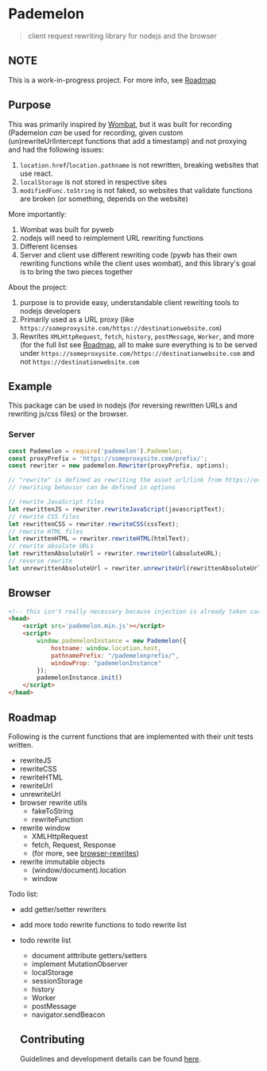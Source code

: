 # Pademelon

> client request rewriting library for nodejs and the browser

## NOTE

This is a work-in-progress project. For more info, see [Roadmap](#roadmap)

## Purpose

This was primarily inspired by [Wombat](https://github.com/webrecorder/wombat), but it was built for recording (Pademelon *can* be used for recording, given custom (un)rewriteUrlIntercept functions that add a timestamp) and not proxying and had the following issues:
1. `location.href`/`location.pathname` is not rewritten, breaking websites that use react.
2. `localStorage` is not stored in respective sites
3. `modifiedFunc.toString` is not faked, so websites that validate functions are broken (or something, depends on the website)

More importantly:
1. Wombat was built for pyweb
2. nodejs will need to reimplement URL rewriting functions
3. Different licenses
4. Server and client use different rewriting code (pywb has their own rewriting functions while the client uses wombat), and this library's goal is to bring the two pieces together

About the project:
1. purpose is to provide easy, understandable client rewriting tools to nodejs developers
2. Primarily used as a URL proxy (like `https://someproxysite.com/https://destinationwebsite.com`)
3. Rewrites `XMLHttpRequest`, `fetch`, `history`, `postMessage`, `Worker`, and more (for the full list see [Roadmap](#roadmap), all to make sure everything is to be served under `https://someproxysite.com/https://destinationwebsite.com` and not `https://destinationwebsite.com`

## Example

This package can be used in nodejs (for reversing rewritten URLs and rewriting js/css files) or the browser.

### Server

```js
const Pademelon = require('pademelon').Pademelon;
const proxyPrefix = 'https://someproxysite.com/prefix/';
const rewriter = new pademelon.Rewriter(proxyPrefix, options);

// "rewrite" is defined as rewriting the asset url/link from https://originalurl.com to https://someproxysite.com/https://originalurl.com
// rewriting behavior can be defined in options

// rewrite JavaScript files
let rewrittenJS = rewriter.rewriteJavaScript(javascriptText);
// rewrite CSS files
let rewrittenCSS = rewriter.rewriteCSS(cssText);
// rewrite HTML files
let rewrittenHTML = rewriter.rewriteHTML(htmlText);
// rewrite absolute URLs
let rewrittenAbsoluteUrl = rewriter.rewriteUrl(absoluteURL);
// reverse rewrite
let unrewrittenAbsoluteUrl = rewriter.unrewriteUrl(rewrittenAbsoluteUrl);
```

## Browser

```html
<!-- this isn't really necessary because injection is already taken care of by nodejs's rewriteHTML -->
<head>
    <script src='pademelon.min.js'></script>
    <script>
        window.pademelonInstance = new Pademelon({
            hostname: window.location.host,
            pathnamePrefix: "/pademelonprefix/",
            windowProp: "pademelonInstance"
        });
        pademelonInstance.init()
    </script>
</head>
```

## Roadmap

Following is the current functions that are implemented with their unit tests written.

- rewriteJS
- rewriteCSS
- rewriteHTML
- rewriteUrl
- unrewriteUrl
- browser rewrite utils
  - fakeToString
  - rewriteFunction
- rewrite window
  - XMLHttpRequest
  - fetch, Request, Response
  - (for more, see [browser-rewrites](src/browser-rewrites/))
- rewrite immutable objects
  - (window/document).location
  - window

Todo list:
- add getter/setter rewriters
- add more todo rewrite functions to todo rewrite list
- todo rewrite list
  - document atttribute getters/setters
  - implement MutationObserver
  - localStorage
  - sessionStorage
  - history
  - Worker
  - postMessage
  - navigator.sendBeacon
  
  ## Contributing

  Guidelines and development details can be found [here](CONTRIBUTING).
